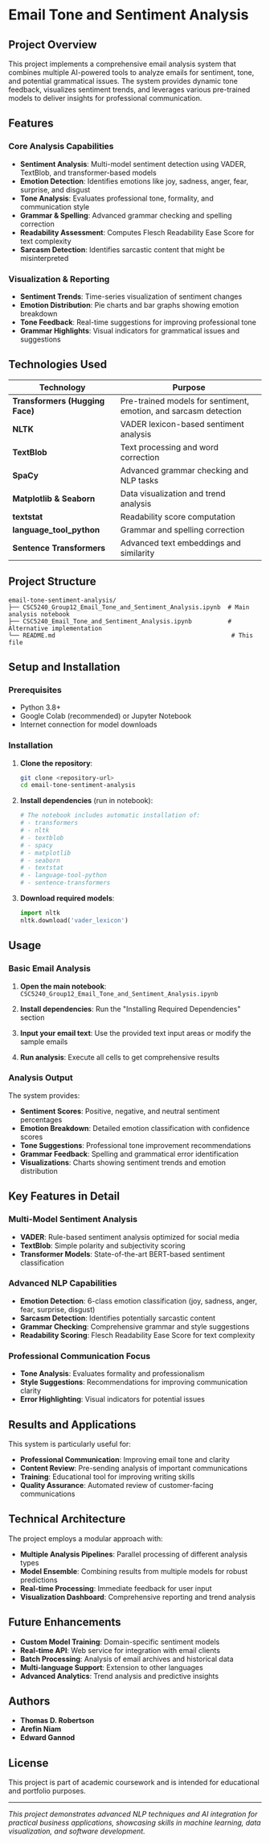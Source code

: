 # Email Tone and Sentiment Analysis

## Project Overview

This project implements a comprehensive email analysis system that combines multiple AI-powered tools to analyze emails for sentiment, tone, and potential grammatical issues. The system provides dynamic tone feedback, visualizes sentiment trends, and leverages various pre-trained models to deliver insights for professional communication.

## Features

### Core Analysis Capabilities

- **Sentiment Analysis**: Multi-model sentiment detection using VADER, TextBlob, and transformer-based models
- **Emotion Detection**: Identifies emotions like joy, sadness, anger, fear, surprise, and disgust
- **Tone Analysis**: Evaluates professional tone, formality, and communication style
- **Grammar & Spelling**: Advanced grammar checking and spelling correction
- **Readability Assessment**: Computes Flesch Readability Ease Score for text complexity
- **Sarcasm Detection**: Identifies sarcastic content that might be misinterpreted

### Visualization & Reporting

- **Sentiment Trends**: Time-series visualization of sentiment changes
- **Emotion Distribution**: Pie charts and bar graphs showing emotion breakdown
- **Tone Feedback**: Real-time suggestions for improving professional tone
- **Grammar Highlights**: Visual indicators for grammatical issues and suggestions

## Technologies Used

| Technology                      | Purpose                                                          |
| ------------------------------- | ---------------------------------------------------------------- |
| **Transformers (Hugging Face)** | Pre-trained models for sentiment, emotion, and sarcasm detection |
| **NLTK**                        | VADER lexicon-based sentiment analysis                           |
| **TextBlob**                    | Text processing and word correction                              |
| **SpaCy**                       | Advanced grammar checking and NLP tasks                          |
| **Matplotlib & Seaborn**        | Data visualization and trend analysis                            |
| **textstat**                    | Readability score computation                                    |
| **language_tool_python**        | Grammar and spelling correction                                  |
| **Sentence Transformers**       | Advanced text embeddings and similarity                          |

## Project Structure

```
email-tone-sentiment-analysis/
├── CSC5240_Group12_Email_Tone_and_Sentiment_Analysis.ipynb  # Main analysis notebook
├── CSC5240_Email_Tone_and_Sentiment_Analysis.ipynb          # Alternative implementation
└── README.md                                                 # This file
```

## Setup and Installation

### Prerequisites

- Python 3.8+
- Google Colab (recommended) or Jupyter Notebook
- Internet connection for model downloads

### Installation

1. **Clone the repository**:

   ```bash
   git clone <repository-url>
   cd email-tone-sentiment-analysis
   ```

2. **Install dependencies** (run in notebook):

   ```python
   # The notebook includes automatic installation of:
   # - transformers
   # - nltk
   # - textblob
   # - spacy
   # - matplotlib
   # - seaborn
   # - textstat
   # - language-tool-python
   # - sentence-transformers
   ```

3. **Download required models**:
   ```python
   import nltk
   nltk.download('vader_lexicon')
   ```

## Usage

### Basic Email Analysis

1. **Open the main notebook**: `CSC5240_Group12_Email_Tone_and_Sentiment_Analysis.ipynb`

2. **Install dependencies**: Run the "Installing Required Dependencies" section

3. **Input your email text**: Use the provided text input areas or modify the sample emails

4. **Run analysis**: Execute all cells to get comprehensive results

### Analysis Output

The system provides:

- **Sentiment Scores**: Positive, negative, and neutral sentiment percentages
- **Emotion Breakdown**: Detailed emotion classification with confidence scores
- **Tone Suggestions**: Professional tone improvement recommendations
- **Grammar Feedback**: Spelling and grammatical error identification
- **Visualizations**: Charts showing sentiment trends and emotion distribution

## Key Features in Detail

### Multi-Model Sentiment Analysis

- **VADER**: Rule-based sentiment analysis optimized for social media
- **TextBlob**: Simple polarity and subjectivity scoring
- **Transformer Models**: State-of-the-art BERT-based sentiment classification

### Advanced NLP Capabilities

- **Emotion Detection**: 6-class emotion classification (joy, sadness, anger, fear, surprise, disgust)
- **Sarcasm Detection**: Identifies potentially sarcastic content
- **Grammar Checking**: Comprehensive grammar and style suggestions
- **Readability Scoring**: Flesch Readability Ease Score for text complexity

### Professional Communication Focus

- **Tone Analysis**: Evaluates formality and professionalism
- **Style Suggestions**: Recommendations for improving communication clarity
- **Error Highlighting**: Visual indicators for potential issues

## Results and Applications

This system is particularly useful for:

- **Professional Communication**: Improving email tone and clarity
- **Content Review**: Pre-sending analysis of important communications
- **Training**: Educational tool for improving writing skills
- **Quality Assurance**: Automated review of customer-facing communications

## Technical Architecture

The project employs a modular approach with:

- **Multiple Analysis Pipelines**: Parallel processing of different analysis types
- **Model Ensemble**: Combining results from multiple models for robust predictions
- **Real-time Processing**: Immediate feedback for user input
- **Visualization Dashboard**: Comprehensive reporting and trend analysis

## Future Enhancements

- **Custom Model Training**: Domain-specific sentiment models
- **Real-time API**: Web service for integration with email clients
- **Batch Processing**: Analysis of email archives and historical data
- **Multi-language Support**: Extension to other languages
- **Advanced Analytics**: Trend analysis and predictive insights

## Authors

- **Thomas D. Robertson**
- **Arefin Niam**
- **Edward Gannod**

## License

This project is part of academic coursework and is intended for educational and portfolio purposes.

---

_This project demonstrates advanced NLP techniques and AI integration for practical business applications, showcasing skills in machine learning, data visualization, and software development._
